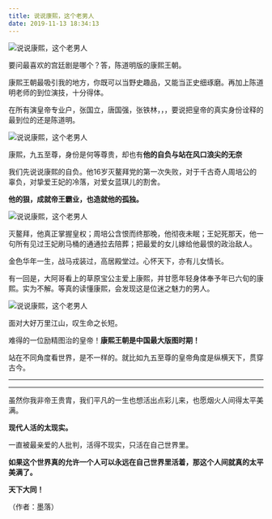 ```yaml
---
title: 说说康熙，这个老男人
date: 2019-11-13 18:34:13
---
```


 ![说说康熙，这个老男人](http://p9.pstatp.com/large/32190001fac149600811)

 要问最喜欢的宫廷剧是哪个？答，陈道明版的康熙王朝。

 康熙王朝最吸引我的地方，你既可以当野史趣品，又能当正史细琢磨。再加上陈道明老师的到位演技，十分得体。

 在所有演皇帝专业户，张国立，唐国强，张铁林，，，要说把皇帝的真实身份诠释的最到位的还是陈道明。

 ![说说康熙，这个老男人](http://p1.pstatp.com/large/32190001fac0317839cb)

 康熙，九五至尊，身份是何等尊贵，却也有**他的自负与站在风口浪尖的无奈**

 我们先说说康熙的自负。他16岁灭鳌拜党的第一次失败，对于千古奇人周培公的辜负，对挚爱王妃的冷落，对爱女蓝琪儿的割舍。

 **他的狠，成就帝王霸业，也造就他的孤独。**

 ![说说康熙，这个老男人](http://p9.pstatp.com/large/32190001fac2e02b3ce4)

 灭鳌拜，他真正掌握皇权；周培公含恨而终那晚，他彻夜未眠；王妃死那天，他一句所有见过王妃刷马桶的通通拉去陪葬；把最爱的女儿嫁给他最恨的政治敌人。

 金色华年一生，战马戎装过，高居殿堂过。心怀天下，亦有儿女情长。

 有一回是，大阿哥看上的草原宝公主爱上康熙，并甘愿年轻身体奉予年已六旬的康熙。实为不解。等真的读懂康熙，会发现这是位迷之魅力的男人。

 ![说说康熙，这个老男人](http://p1.pstatp.com/large/32200001d8ba901b2766)

 面对大好万里江山，叹生命之长短。

 难得的一位励精图治的皇帝！**康熙王朝是中国最大版图时期！**

 站在不同角度看世界，是不一样的。就比如九五至尊的皇帝角度是纵横天下，贯穿古今。

--- 

--- 

 虽然你我非帝王贵胄，我们平凡的一生也想活出点彩儿来，也愿烟火人间得太平美满。

 **现代人活的太现实。**

 一直被最亲爱的人批判，活得不现实，只活在自己世界里。

 **如果这个世界真的允许一个人可以永远在自己世界里活着，那这个人间就真的太平美满了。**

 **天下大同！**

 （作者：墨落）
